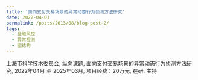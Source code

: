 ```yaml
---
title: '面向支付交易场景的异常动态行为侦测方法研究'
date: 2022-04-01
permalink: /posts/2013/08/blog-post-2/
tags:
  - 金融风控
  - 异常检测
  - 图结构
---
```


上海市科学技术委员会, 纵向课题, 面向支付交易场景的异常动态行为侦测方法研究, 2022年04月 至 2025年03月, 项目经费：20万元, 在研, 主持
